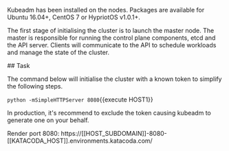Kubeadm has been installed on the nodes. Packages are available for Ubuntu 16.04+, CentOS 7 or HypriotOS v1.0.1+.

The first stage of initialising the cluster is to launch the master node. The master is responsible for running the control plane components, etcd and the API server. Clients will communicate to the API to schedule workloads and manage the state of the cluster.

## Task

The command below will initialise the cluster with a known token to simplify the following steps.

`python -mSimpleHTTPServer 8080`{{execute HOST1}}

In production, it's recommend to exclude the token causing kubeadm to generate one on your behalf.

Render port 8080: https://[[HOST_SUBDOMAIN]]-8080-[[KATACODA_HOST]].environments.katacoda.com/
